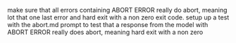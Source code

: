 make sure that all errors containing ABORT ERROR really do abort, meaning lot that one last error and hard exit with a non zero exit code. setup up a test with the abort.md prompt to test that a response from the model with ABORT ERROR really does abort, meaning hard exit with a non zero